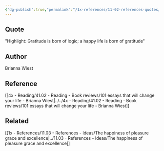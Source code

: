 ```yaml
---
{"dg-publish":true,"permalink":"/1x-references/11-02-references-quotes/gratitude-is-born-of-logic-a-happy-life-is-born-of-gratitude-brianna-west/","dgHomeLink":true,"dgPassFrontmatter":false,"dgShowBacklinks":true,"dgShowLocalGraph":false,"dgShowInlineTitle":true}
---
```



## Quote
"Highlight: Gratitude is born of logic; a happy life is born of gratitude"

## Author
Brianna Wiest

## Reference
[[4x - Reading/41.02 - Reading - Book reviews/101 essays that will change your life - Brianna Wiest|../../4x - Reading/41.02 - Reading - Book reviews/101 essays that will change your life - Brianna Wiest]]

## Related
[[1x - References/11.03 - References - Ideas/The happiness of pleasure grace and excellence|../11.03 - References - Ideas/The happiness of pleasure grace and excellence]]
